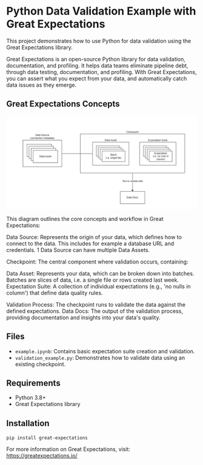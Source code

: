 # Python Data Validation Example with Great Expectations

This project demonstrates how to use Python for data validation using the Great Expectations library.

Great Expectations is an open-source Python library for data validation, documentation, and profiling.
It helps data teams eliminate pipeline debt, through data testing, documentation, and profiling.
With Great Expectations, you can assert what you expect from your data, and automatically catch data issues as they emerge.

## Great Expectations Concepts

![Great Expectations Concepts](Great%20Expectations%20concepts.png)

This diagram outlines the core concepts and workflow in Great Expectations:

Data Source: Represents the origin of your data, which defines how to connect to the data. This includes for example a database URL and credentials. 1 Data Source can have multiple Data Assets.

Checkpoint: The central component where validation occurs, containing:

Data Asset: Represents your data, which can be broken down into batches. Batches are slices of data, i.e. a single file or rows created last week.
Expectation Suite: A collection of individual expectations (e.g., 'no nulls in column') that define data quality rules.


Validation Process: The checkpoint runs to validate the data against the defined expectations.
Data Docs: The output of the validation process, providing documentation and insights into your data's quality.

## Files

- `example.ipynb`: Contains basic expectation suite creation and validation.
- `validation_example.py`: Demonstrates how to validate data using an existing checkpoint.

## Requirements

- Python 3.8+
- Great Expectations library

## Installation

```
pip install great-expectations
```

For more information on Great Expectations, visit: https://greatexpectations.io/